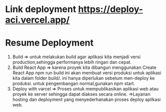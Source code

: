 # Link deployment https://deploy-aci.vercel.app/ 

# Resume Deployment
1. Build => untuk melakukan build agar aplikasi kita menjadi versi production,sehingga performanya lebih ringan dan cepat.
2. Build React App => karena proyek kita dibangun menggunakan Create React App npm run build ini akan membuat versi produksi untuk aplikasi kita dalam folder build/. ini hanya diperlukan sebelum men-deploy ke produksi. untuk pengembangan normal,gunakan npm start.
3. Deploy with varcel
=> Proses untuk mempublikasikan aplikasi web atau proyek ke server sehingga dapat diakses secara online.
=>Layanan hosting dan deployment yang menyederhanakan proses deploy aplikasi web.

